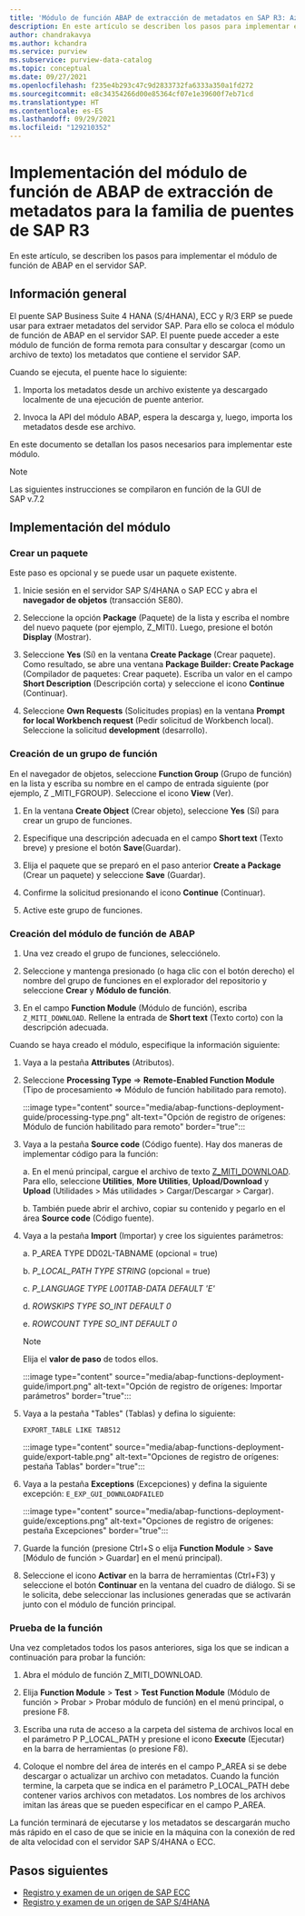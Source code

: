 ```yaml
---
title: 'Módulo de función ABAP de extracción de metadatos en SAP R3: Azure Purview'
description: En este artículo se describen los pasos para implementar el módulo de función de ABAP en el servidor SAP.
author: chandrakavya
ms.author: kchandra
ms.service: purview
ms.subservice: purview-data-catalog
ms.topic: conceptual
ms.date: 09/27/2021
ms.openlocfilehash: f235e4b293c47c9d2833732fa6333a350a1fd272
ms.sourcegitcommit: e8c34354266d00e85364cf07e1e39600f7eb71cd
ms.translationtype: HT
ms.contentlocale: es-ES
ms.lasthandoff: 09/29/2021
ms.locfileid: "129210352"
---
```

# <a name="deploy-the-metadata-extraction-abap-function-module-for-the-sap-r3-family-of-bridges"></a>Implementación del módulo de función de ABAP de extracción de metadatos para la familia de puentes de SAP R3

En este artículo, se describen los pasos para implementar el módulo de función de ABAP en el servidor SAP.

## <a name="overview"></a>Información general

El puente SAP Business Suite 4 HANA (S/4HANA), ECC y R/3 ERP se puede usar para extraer metadatos del servidor SAP. Para ello se coloca el módulo de función de ABAP en el servidor SAP. El puente puede acceder a este módulo de función de forma remota para consultar y descargar (como un archivo de texto) los metadatos que contiene el servidor SAP.

Cuando se ejecuta, el puente hace lo siguiente:

1. Importa los metadatos desde un archivo existente ya descargado localmente de una ejecución de puente anterior.

2. Invoca la API del módulo ABAP, espera la descarga y, luego, importa los metadatos desde ese archivo.

En este documento se detallan los pasos necesarios para implementar este módulo.

> [!Note]
> Las siguientes instrucciones se compilaron en función de la GUI de SAP v.7.2

## <a name="deployment-of-the-module"></a>Implementación del módulo

### <a name="create-a-package"></a>Crear un paquete

Este paso es opcional y se puede usar un paquete existente.

1. Inicie sesión en el servidor SAP S/4HANA o SAP ECC y abra el **navegador de objetos** (transacción SE80).

2. Seleccione la opción **Package** (Paquete) de la lista y escriba el nombre del nuevo paquete (por ejemplo, Z\_MITI). Luego, presione el botón **Display** (Mostrar).

3. Seleccione **Yes** (Sí) en la ventana **Create Package** (Crear paquete). Como resultado, se abre una ventana **Package Builder: Create Package** (Compilador de paquetes: Crear paquete). Escriba un valor en el campo **Short Description** (Descripción corta) y seleccione el icono **Continue** (Continuar).

4. Seleccione **Own Requests** (Solicitudes propias) en la ventana **Prompt for local Workbench request** (Pedir solicitud de Workbench local). Seleccione la solicitud **development** (desarrollo).

### <a name="create-a-function-group"></a>Creación de un grupo de función

En el navegador de objetos, seleccione **Function Group** (Grupo de función) en la lista y escriba su nombre en el campo de entrada siguiente (por ejemplo, Z \_MITI\_FGROUP). Seleccione el icono **View** (Ver).

1. En la ventana **Create Object** (Crear objeto), seleccione **Yes** (Sí) para crear un grupo de funciones.

2. Especifique una descripción adecuada en el campo **Short text** (Texto breve) y presione el botón **Save**(Guardar).

3. Elija el paquete que se preparó en el paso anterior **Create a Package** (Crear un paquete) y seleccione **Save** (Guardar).

4. Confirme la solicitud presionando el icono **Continue** (Continuar).

5. Active este grupo de funciones.

### <a name="create-the-abap-function-module"></a>Creación del módulo de función de ABAP

1. Una vez creado el grupo de funciones, selecciónelo.

2. Seleccione y mantenga presionado (o haga clic con el botón derecho) el nombre del grupo de funciones en el explorador del repositorio y seleccione **Crear** y **Módulo de función**.

3. En el campo **Function Module** (Módulo de función), escriba `Z_MITI_DOWNLOAD`. Rellene la entrada de **Short text** (Texto corto) con la descripción adecuada.

Cuando se haya creado el módulo, especifique la información siguiente:

1. Vaya a la pestaña **Attributes** (Atributos).

2. Seleccione **Processing Type** => **Remote-Enabled Function Module** (Tipo de procesamiento => Módulo de función habilitado para remoto).

   :::image type="content" source="media/abap-functions-deployment-guide/processing-type.png" alt-text="Opción de registro de orígenes: Módulo de función habilitado para remoto" border="true":::

3. Vaya a la pestaña **Source code** (Código fuente). Hay dos maneras de implementar código para la función:

   a. En el menú principal, cargue el archivo de texto [Z\_MITI\_DOWNLOAD](https://github.com/Azure/Purview-Samples/tree/master/connectors/sap). Para ello, seleccione **Utilities**, **More Utilities**, **Upload/Download** y **Upload** (Utilidades > Más utilidades > Cargar/Descargar > Cargar).

   b. También puede abrir el archivo, copiar su contenido y pegarlo en el área **Source code** (Código fuente).

4. Vaya a la pestaña **Import** (Importar) y cree los siguientes parámetros:

   a.  P\_AREA TYPE DD02L-TABNAME (opcional = true)

   b.  *P\_LOCAL\_PATH TYPE STRING* (opcional = true)

   c.  *P\_LANGUAGE TYPE L001TAB-DATA DEFAULT \'E\'*

   d.  *ROWSKIPS TYPE SO\_INT DEFAULT 0*

   e.  *ROWCOUNT TYPE SO\_INT DEFAULT 0*

   > [!Note]
   > Elija el **valor de paso** de todos ellos.

   :::image type="content" source="media/abap-functions-deployment-guide/import.png" alt-text="Opción de registro de orígenes: Importar parámetros" border="true":::

5. Vaya a la pestaña "Tables" (Tablas) y defina lo siguiente:

   `EXPORT_TABLE LIKE TAB512`

   :::image type="content" source="media/abap-functions-deployment-guide/export-table.png" alt-text="Opciones de registro de orígenes: pestaña Tablas" border="true":::

6. Vaya a la pestaña **Exceptions** (Excepciones) y defina la siguiente excepción: `E_EXP_GUI_DOWNLOADFAILED`

   :::image type="content" source="media/abap-functions-deployment-guide/exceptions.png" alt-text="Opciones de registro de orígenes: pestaña Excepciones" border="true":::

7. Guarde la función (presione Ctrl+S o elija **Function Module** > **Save** [Módulo de función > Guardar] en el menú principal).

8. Seleccione el icono **Activar** en la barra de herramientas (Ctrl+F3) y seleccione el botón **Continuar** en la ventana del cuadro de diálogo. Si se le solicita, debe seleccionar las inclusiones generadas que se activarán junto con el módulo de función principal.

### <a name="testing-the-function"></a>Prueba de la función

Una vez completados todos los pasos anteriores, siga los que se indican a continuación para probar la función:

1. Abra el módulo de función Z\_MITI\_DOWNLOAD.

2. Elija **Function Module** > **Test** > **Test Function Module** (Módulo de función > Probar > Probar módulo de función) en el menú principal, o presione F8.

3. Escriba una ruta de acceso a la carpeta del sistema de archivos local en el parámetro P P\_LOCAL\_PATH y presione el icono **Execute** (Ejecutar) en la barra de herramientas (o presione F8).

4. Coloque el nombre del área de interés en el campo P\_AREA si se debe descargar o actualizar un archivo con metadatos. Cuando la función termine, la carpeta que se indica en el parámetro P\_LOCAL\_PATH debe contener varios archivos con metadatos. Los nombres de los archivos imitan las áreas que se pueden especificar en el campo P\_AREA.

La función terminará de ejecutarse y los metadatos se descargarán mucho más rápido en el caso de que se inicie en la máquina con la conexión de red de alta velocidad con el servidor SAP S/4HANA o ECC.

## <a name="next-steps"></a>Pasos siguientes

- [Registro y examen de un origen de SAP ECC](register-scan-sapecc-source.md)
- [Registro y examen de un origen de SAP S/4HANA](register-scan-saps4hana-source.md)
